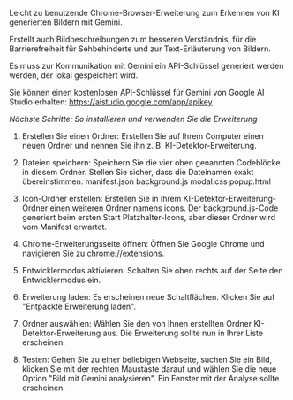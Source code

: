 Leicht zu benutzende Chrome-Browser-Erweiterung zum Erkennen von KI generierten Bildern mit Gemini.

Erstellt auch Bildbeschreibungen zum besseren Verständnis, für die Barrierefreiheit für Sehbehinderte und zur Text-Erläuterung von Bildern.

Es muss zur Kommunikation mit Gemini ein API-Schlüssel generiert werden werden, der lokal gespeichert wird.

Sie können einen kostenlosen API-Schlüssel für Gemini von Google AI Studio erhalten: https://aistudio.google.com/app/apikey

*Nächste Schritte: So installieren und verwenden Sie die Erweiterung*

1. Erstellen Sie einen Ordner: Erstellen Sie auf Ihrem Computer einen neuen Ordner und nennen Sie ihn z. B. KI-Detektor-Erweiterung.

2. Dateien speichern: Speichern Sie die vier oben genannten Codeblöcke in diesem Ordner. Stellen Sie sicher, dass die Dateinamen exakt übereinstimmen:
manifest.json
background.js
modal.css
popup.html

2. Icon-Ordner erstellen: Erstellen Sie in Ihrem KI-Detektor-Erweiterung-Ordner einen weiteren Ordner namens icons. Der background.js-Code generiert beim ersten Start Platzhalter-Icons, aber dieser Ordner wird vom Manifest erwartet.

3. Chrome-Erweiterungsseite öffnen: Öffnen Sie Google Chrome und navigieren Sie zu chrome://extensions.

4. Entwicklermodus aktivieren: Schalten Sie oben rechts auf der Seite den Entwicklermodus ein.

5. Erweiterung laden: Es erscheinen neue Schaltflächen. Klicken Sie auf "Entpackte Erweiterung laden".

6. Ordner auswählen: Wählen Sie den von Ihnen erstellten Ordner KI-Detektor-Erweiterung aus. Die Erweiterung sollte nun in Ihrer Liste erscheinen.

7. Testen: Gehen Sie zu einer beliebigen Webseite, suchen Sie ein Bild, klicken Sie mit der rechten Maustaste darauf und wählen Sie die neue Option "Bild mit Gemini analysieren". Ein Fenster mit der Analyse sollte erscheinen.
